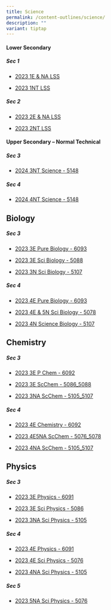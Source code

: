```yaml
---
title: Science
permalink: /content-outlines/science/
description: ""
variant: tiptap
---
```

<h4>Lower Secondary</h4><h5>Sec 1</h5><ul data-tight="true" class="tight"><li><p><a href="/files/Content%20Outlines%20For%20Science/2023%201ENA%20LSS.pdf" rel="noopener noreferrer nofollow" target="_blank">2023 1E &amp; NA LSS</a></p></li><li><p><a href="/files/Content%20Outlines%20For%20Science/2023%201NT%20LSS.pdf" rel="noopener noreferrer nofollow" target="_blank">2023 1NT LSS</a></p></li></ul><h5>Sec 2</h5><ul data-tight="true" class="tight"><li><p><a href="/files/Content%20Outlines%20For%20Science/2023%202ENA%20LSS.pdf" rel="noopener noreferrer nofollow" target="_blank">2023 2E &amp; NA LSS</a></p></li><li><p><a href="/files/Content%20Outlines%20For%20Science/2023%202NT%20LSS.pdf" rel="noopener noreferrer nofollow" target="_blank">2023 2NT LSS</a></p></li></ul><h4>Upper Secondary – Normal Technical</h4><h5>Sec 3</h5><ul data-tight="true" class="tight"><li><p><a href="/files/Content Outlines For Science/2024_3NT_Science_5148_Content_Outline.pdf" rel="noopener noreferrer nofollow" target="_blank">2024 3NT Science - 5148</a></p></li></ul><h5>Sec 4</h5><ul data-tight="true" class="tight"><li><p><a href="/files/Content Outlines For Science/2024_4NT_Science_5148_Content_Outline.pdf" rel="noopener noreferrer nofollow" target="_blank">2024 4NT Science - 5148</a></p></li></ul><h2>Biology</h2><h5>Sec 3</h5><ul data-tight="true" class="tight"><li><p><a href="/files/Content%20Outlines%20For%20Science/2023%203E%20Pure%20Biology%206093.pdf" rel="noopener noreferrer nofollow" target="_blank">2023 3E Pure Biology - 6093</a></p></li><li><p><a href="/files/Content%20Outlines%20For%20Science/2023%203E%20Sci%20Biology%205088.pdf" rel="noopener noreferrer nofollow" target="_blank">2023 3E Sci Biology - 5088</a></p></li><li><p><a href="/files/Content%20Outlines%20For%20Science/2023%203N%20Sci%20Biology%205107.pdf" rel="noopener noreferrer nofollow" target="_blank">2023 3N Sci Biology - 5107</a></p></li></ul><h5>Sec 4</h5><ul data-tight="true" class="tight"><li><p><a href="/files/Content%20Outlines%20For%20Science/2023%204E%20Pure%20Biology%206093.pdf" rel="noopener noreferrer nofollow" target="_blank">2023 4E Pure Biology - 6093</a></p></li><li><p><a href="/files/Content%20Outlines%20For%20Science/2023%204E5N%20Sci%20Biology%205078.pdf" rel="noopener noreferrer nofollow" target="_blank">2023 4E &amp; 5N Sci Biology - 5078</a></p></li><li><p><a href="/files/Content%20Outlines%20For%20Science/2023%204N%20Science%20Biology%205107.pdf" rel="noopener noreferrer nofollow" target="_blank">2023 4N Science Biology - 5107</a></p></li></ul><h2>Chemistry</h2><h5>Sec 3</h5><ul data-tight="true" class="tight"><li><p><a href="/files/Content%20Outlines%20For%20Science/2023%203E%20P%20Chem%206092.pdf" rel="noopener noreferrer nofollow" target="_blank">2023 3E P Chem - 6092</a></p></li><li><p><a href="/files/Content%20Outlines%20For%20Science/2023%203E%20ScChem%205086_5088.pdf" rel="noopener noreferrer nofollow" target="_blank">2023 3E ScChem - 5086_5088</a></p></li><li><p><a href="/files/Content%20Outlines%20For%20Science/2023%203NA%20ScChem%205105_5107.pdf" rel="noopener noreferrer nofollow" target="_blank">2023 3NA ScChem - 5105_5107</a></p></li></ul><h5>Sec 4</h5><ul data-tight="true" class="tight"><li><p><a href="/files/Content%20Outlines%20For%20Science/2023%204E%20Chemistry%206092.pdf" rel="noopener noreferrer nofollow" target="_blank">2023 4E Chemistry - 6092</a></p></li><li><p><a href="/files/Content%20Outlines%20For%20Science/2023%204E5NA%20ScChem%205076_5078.pdf" rel="noopener noreferrer nofollow" target="_blank">2023 4E5NA ScChem - 5076_5078</a></p></li><li><p><a href="/files/Content%20Outlines%20For%20Science/2023%204NA%20ScChem%205105_5107.pdf" rel="noopener noreferrer nofollow" target="_blank">2023 4NA ScChem - 5105_5107</a></p></li></ul><h2>Physics</h2><h5>Sec 3</h5><ul data-tight="true" class="tight"><li><p><a href="/files/Content%20Outlines%20For%20Science/2023%203E%20Physics%206091.pdf" rel="noopener noreferrer nofollow" target="_blank">2023 3E Physics - 6091</a></p></li><li><p><a href="/files/Content%20Outlines%20For%20Science/2023%203E%20Sci%20Physics%205086.pdf" rel="noopener noreferrer nofollow" target="_blank">2023 3E Sci Physics - 5086</a></p></li><li><p><a href="/files/Content%20Outlines%20For%20Science/2023%203NA%20Sci%20Physics%205105.pdf" rel="noopener noreferrer nofollow" target="_blank">2023 3NA Sci Physics - 5105</a></p></li></ul><h5>Sec 4</h5><ul data-tight="true" class="tight"><li><p><a href="/files/Content%20Outlines%20For%20Science/2023%204E%20Physics%206091.pdf" rel="noopener noreferrer nofollow" target="_blank">2023 4E Physics - 6091</a></p></li><li><p><a href="/files/Content%20Outlines%20For%20Science/2023%204E%20Sci%20Physics%205076%20.pdf" rel="noopener noreferrer nofollow" target="_blank">2023 4E Sci Physics - 5076</a></p></li><li><p><a href="/files/Content%20Outlines%20For%20Science/2023%204NA%20Sci%20Physics%205105.pdf" rel="noopener noreferrer nofollow" target="_blank">2023 4NA Sci Physics - 5105</a></p></li></ul><h5>Sec 5</h5><ul data-tight="true" class="tight"><li><p><a href="/files/Content%20Outlines%20For%20Science/2023%205NA%20Sci%20Physics%205076.pdf" rel="noopener noreferrer nofollow" target="_blank">2023 5NA Sci Physics - 5076</a></p></li></ul><p></p>